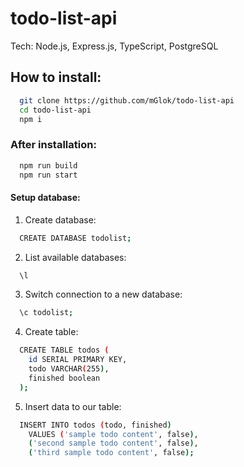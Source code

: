 # todo-list-api
Tech: Node.js, Express.js, TypeScript, PostgreSQL

## How to install:

```bash
  git clone https://github.com/mGlok/todo-list-api
  cd todo-list-api
  npm i
```

### After installation:

```bash
  npm run build
  npm run start
```

#### Setup database:

1. Create database:

```bash
  CREATE DATABASE todolist;
```

2. List available databases:

```bash
  \l
```

3. Switch connection to a new database:

```bash
  \c todolist;
```

4. Create table:

```bash
  CREATE TABLE todos (
    id SERIAL PRIMARY KEY,
    todo VARCHAR(255),
    finished boolean
  );
```

5. Insert data to our table:

```bash
  INSERT INTO todos (todo, finished)
    VALUES ('sample todo content', false),
    ('second sample todo content', false),
    ('third sample todo content', false);
```
